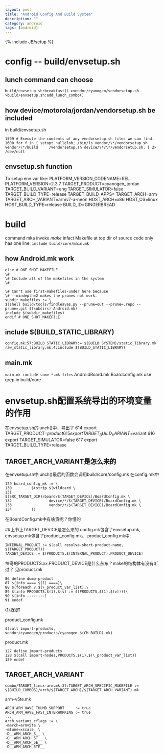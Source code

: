 ```yaml
---
layout: post
title: "Android Config And Build System"
description: ""
category: android
tags: [android]
---
```

{% include JB/setup %}

# config -- build/envsetup.sh
## lunch command can choose
`build/envsetup.sh:breakfast()->vendor/cyanogen/vendorsetup.sh->build/envsetup.sh:add_lunch_combo()`
## how device/motorola/jordan/vendorsetup.sh be included
in build/envsetup.sh

    1599 # Execute the contents of any vendorsetup.sh files we can find.
    1600 for f in { setopt nullglob; /bin/ls vendor/\*/vendorsetup.sh vendor/\*/build     /vendorsetup.sh device/\*/\*/vendorsetup.sh; } 2> /dev/null
## envsetup.sh function
To setup env var like:
    PLATFORM_VERSION_CODENAME=REL
    PLATFORM_VERSION=2.3.7
    TARGET_PRODUCT=cyanogen_jordan
    TARGET_BUILD_VARIANT=eng
    TARGET_SIMULATOR=false
    TARGET_BUILD_TYPE=release
    TARGET_BUILD_APPS=
    TARGET_ARCH=arm
    TARGET_ARCH_VARIANT=armv7-a-neon
    HOST_ARCH=x86
    HOST_OS=linux
    HOST_BUILD_TYPE=release
    BUILD_ID=GINGERBREAD

# build 
command mka invoke *make* infact
Makefile at top dir of source code only has one line: `include build/core/main.mk`
## how Android.mk work

    else # ONE_SHOT_MAKEFILE
    \#
    \# Include all of the makefiles in the system
    \#

    \# Can't use first-makefiles-under here because
    \# --mindepth=2 makes the prunes not work.
    subdir_makefiles := \
    $(shell build/tools/findleaves.py --prune=out --prune=.repo --prune=.git $(subdirs) Android.mk)
    include $(subdir_makefiles)
    endif # ONE_SHOT_MAKEFILE
## include $(BUILD_STATIC_LIBRARY)
    config.mk:57:BUILD_STATIC_LIBRARY:= $(BUILD_SYSTEM)/static_library.mk
    raw_static_library.mk:4:include $(BUILD_STATIC_LIBRARY)
## main.mk
`main.mk include some *.mk files`
AndroidBoard.mk Boardconfig.mk use grep in build/core

# envsetup.sh配置系统导出的环境变量的作用
在envsetup.sh的lunch()中，导出了
	614         export TARGET_PRODUCT=$product
	615         export TARGET_BUILD_VARIANT=$variant
	616         export TARGET_SIMULATOR=false
	617         export TARGET_BUILD_TYPE=release
## TARGET_ARCH_VARIANT是怎么来的
在envsetup.sh中lunch()最后的函数会调用build/core/config.mk
在config.mk中

	129 board_config_mk := \
	130         $(strip $(wildcard \
	131                 $(SRC_TARGET_DIR)/board/$(TARGET_DEVICE)/BoardConfig.mk \
	132                 device/*/$(TARGET_DEVICE)/BoardConfig.mk \
	133                 vendor/*/$(TARGET_DEVICE)/BoardConfig.mk \
	134         ))
在BoardConfig.mk中有啥货呢？你懂的

##上节上TARGET_DEVICE是怎么来的
config.mk包含了envsetup.mk, envsetup.mk包含了product_config.mk。
product_config.mk中:

    INTERNAL_PRODUCT := $(call resolve-short-product-name, $(TARGET_PRODUCT))
    TARGET_DEVICE := $(PRODUCTS.$(INTERNAL_PRODUCT).PRODUCT_DEVICE)
神奇的PRODUCTS.xx.PRODUCT_DEVICE是什么东东？make的结构体有没有听过？
见product.mk

    86 define dump-product
    87 $(info ==== $(1) ====)\
    88 $(foreach v,$(\_product_var_list),\
    89 $(info PRODUCTS.$(1).$(v) := $(PRODUCTS.$(1).$(v))))\
    90 $(info --------)
    91 endef
$(1)就是$1

product_config.mk

    $(call import-products, vendor/cyanogen/products/cyanogen_$(CM_BUILD).mk)

product.mk

    127 define import-products
    128 $(call import-nodes,PRODUCTS,$(1),$(\_product_var_list))
    129 endef


## TARGET_ARCH_VARIANT

    combo/TARGET_linux-arm.mk:37:TARGET_ARCH_SPECIFIC_MAKEFILE := $(BUILD_COMBOS)/arch/$(TARGET_ARCH)/$(TARGET_ARCH_VARIANT).mk
arm-v5te.mk

    ARCH_ARM_HAVE_THUMB_SUPPORT     := true
    ARCH_ARM_HAVE_FAST_INTERWORKING := true
    ...
    arch_variant_cflags := \
    -march=armv5te \
    -mtune=xscale  \
    -D__ARM_ARCH_5__ \
    -D__ARM_ARCH_5T__ \
    -D__ARM_ARCH_5E__ \
    -D__ARM_ARCH_5TE__
